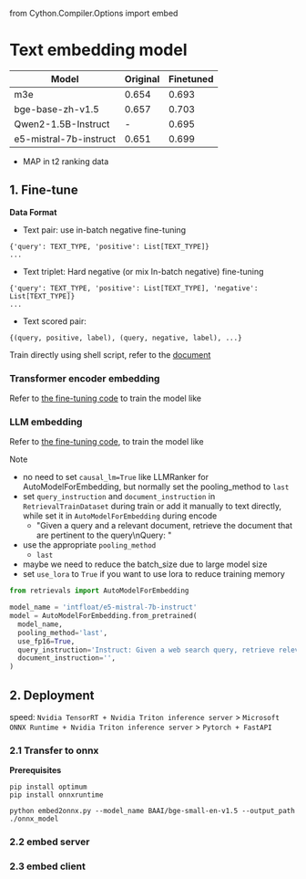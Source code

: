 from Cython.Compiler.Options import embed

# Text embedding model

| Model                  | Original | Finetuned |
|------------------------|----------|-----------|
| m3e                    | 0.654    | 0.693     |
| bge-base-zh-v1.5       | 0.657    | 0.703     |
| Qwen2-1.5B-Instruct    | -        | 0.695     |
| e5-mistral-7b-instruct | 0.651    | 0.699     |

- MAP in t2 ranking data


## 1. Fine-tune

**Data Format**

- Text pair: use in-batch negative fine-tuning
```
{'query': TEXT_TYPE, 'positive': List[TEXT_TYPE]}
...
```

- Text triplet: Hard negative (or mix In-batch negative) fine-tuning
```
{'query': TEXT_TYPE, 'positive': List[TEXT_TYPE], 'negative': List[TEXT_TYPE]}
...
```

- Text scored pair:
```
{(query, positive, label), (query, negative, label), ...}
```


Train directly using shell script, refer to the [document](https://open-retrievals.readthedocs.io/en/master/embed.html)


### Transformer encoder embedding

Refer to [the fine-tuning code](./train_pairwise.py) to train the model like


### LLM embedding

Refer to [the fine-tuning code](./train_llm.py), to train the model like


Note
- no need to set `causal_lm=True` like LLMRanker for AutoModelForEmbedding, but normally set the pooling_method to `last`
- set `query_instruction` and `document_instruction` in `RetrievalTrainDataset` during train or add it manually to text directly, while set it in `AutoModelForEmbedding` during encode
  - "Given a query and a relevant document, retrieve the document that are pertinent to the query\nQuery: "
- use the appropriate `pooling_method`
  - `last`
- maybe we need to reduce the batch_size due to large model size
- set `use_lora` to `True` if you want to use lora to reduce training memory

```python
from retrievals import AutoModelForEmbedding

model_name = 'intfloat/e5-mistral-7b-instruct'
model = AutoModelForEmbedding.from_pretrained(
  model_name,
  pooling_method='last',
  use_fp16=True,
  query_instruction='Instruct: Given a web search query, retrieve relevant passages that answer the query\nQuery: ',
  document_instruction='',
)
```

## 2. Deployment
speed: `Nvidia TensorRT + Nvidia Triton inference server` > `Microsoft ONNX Runtime + Nvidia Triton inference server` > `Pytorch + FastAPI`

### 2.1 Transfer to onnx
**Prerequisites**
```shell
pip install optimum
pip install onnxruntime
```

```shell
python embed2onnx.py --model_name BAAI/bge-small-en-v1.5 --output_path ./onnx_model
```

### 2.2 embed server



### 2.3 embed client
